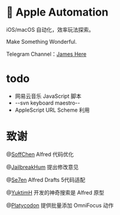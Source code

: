 #  Apple Automation

iOS/macOS 自动化，效率玩法探索。

Make Something Wonderful.

Telegram Channel：[James Here](https://t.me/JamesHere)

# todo
 
 - 网易云音乐 JavaScript 脚本
 - --svn keyboard maestro--
 - AppleScript URL Scheme 利用

# 致谢

@[SoffChen](https://github.com/soffchen) Alfred 代码优化

@[JailbreakHum](https://sspai.com/user/681230/updates) 提出修改意见

@[Se7en]() Alfred Drafts 5代码适配

@[YuktimH](https://sspai.com/user/47944/updates) 开发的神奇搜索是 Alfred 原型

@[Platycodon](https://sspai.com/user/714505/updates) 提供批量添加 OmniFocus 动作
